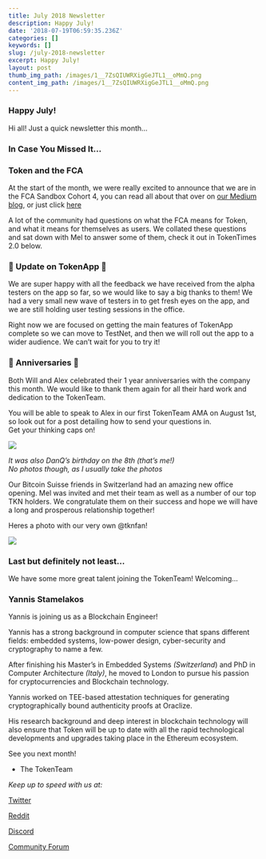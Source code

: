 ```yaml
---
title: July 2018 Newsletter
description: Happy July!
date: '2018-07-19T06:59:35.236Z'
categories: []
keywords: []
slug: /july-2018-newsletter
excerpt: Happy July!
layout: post
thumb_img_path: /images/1__7ZsQIUWRXigGeJTL1__oMmQ.png
content_img_path: /images/1__7ZsQIUWRXigGeJTL1__oMmQ.png
---
```


### Happy July!

Hi all! Just a quick newsletter this month…

### **In Case You Missed It…**

### **Token and the FCA**

At the start of the month, we were really excited to announce that we are in the FCA Sandbox Cohort 4, you can read all about that over on [our Medium blog](https://medium.com/@TokenCard), or just click [here](https://medium.com/@TokenCard/tokencard-included-in-cohort-4-of-the-fca-sandbox-86bb9d3ceacd)

A lot of the community had questions on what the FCA means for Token, and what it means for themselves as users. We collated these questions and sat down with Mel to answer some of them, check it out in TokenTimes 2.0 below.

### 📱 Update on TokenApp 📱

We are super happy with all the feedback we have received from the alpha testers on the app so far, so we would like to say a big thanks to them! We had a very small new wave of testers in to get fresh eyes on the app, and we are still holding user testing sessions in the office.

Right now we are focused on getting the main features of TokenApp complete so we can move to TestNet, and then we will roll out the app to a wider audience. We can’t wait for you to try it!

### 🎉 Anniversaries 🎉

Both Will and Alex celebrated their 1 year anniversaries with the company this month. We would like to thank them again for all their hard work and dedication to the TokenTeam.

You will be able to speak to Alex in our first TokenTeam AMA on August 1st, so look out for a post detailing how to send your questions in.  
Get your thinking caps on!

![](/images/1__ulqnq0____L2SSiYmHVDRk6g.png)

_It was also DanQ’s birthday on the 8th (that’s me!)  
No photos though, as I usually take the photos_

Our Bitcoin Suisse friends in Switzerland had an amazing new office opening. Mel was invited and met their team as well as a number of our top TKN holders. We congratulate them on their success and hope we will have a long and prosperous relationship together!

Heres a photo with our very own @tknfan!

![](/images/1__YE9vruGCXUUOlS08N____eUA.png)

### Last but definitely not least…

We have some more great talent joining the TokenTeam! Welcoming…

### **Yannis Stamelakos**

Yannis is joining us as a Blockchain Engineer!

Yannis has a strong background in computer science that spans different fields: embedded systems, low-power design, cyber-security and cryptography to name a few.

After finishing his Master’s in Embedded Systems _(Switzerland_) and PhD in Computer Architecture _(Italy)_, he moved to London to pursue his passion for cryptocurrencies and Blockchain technology.

Yannis worked on TEE-based attestation techniques for generating cryptographically bound authenticity proofs at Oraclize.

His research background and deep interest in blockchain technology will also ensure that Token will be up to date with all the rapid technological developments and upgrades taking place in the Ethereum ecosystem.

See you next month!

*   The TokenTeam

_Keep up to speed with us at:_

[Twitter](https://twitter.com/tokencard_io)

[Reddit](https://www.reddit.com/r/TokenCard/)

[Discord](https://discord.gg/WKRmkT4)

[Community Forum](https://community.tokencard.io/)